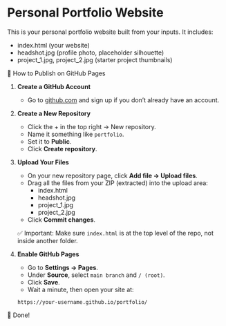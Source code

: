 # Personal Portfolio Website

This is your personal portfolio website built from your inputs. It includes:
- index.html (your website)
- headshot.jpg (profile photo, placeholder silhouette)
- project_1.jpg, project_2.jpg (starter project thumbnails)

🚀 How to Publish on GitHub Pages

1. **Create a GitHub Account**
   - Go to [github.com](https://github.com) and sign up if you don’t already have an account.

2. **Create a New Repository**
   - Click the + in the top right → New repository.
   - Name it something like `portfolio`.
   - Set it to **Public**.
   - Click **Create repository**.

3. **Upload Your Files**
   - On your new repository page, click **Add file → Upload files**.
   - Drag all the files from your ZIP (extracted) into the upload area:
     - index.html
     - headshot.jpg
     - project_1.jpg
     - project_2.jpg
   - Click **Commit changes**.

   ✅ Important: Make sure `index.html` is at the top level of the repo, not inside another folder.

4. **Enable GitHub Pages**
   - Go to **Settings → Pages**.
   - Under **Source**, select `main branch` and `/ (root)`.
   - Click **Save**.
   - Wait a minute, then open your site at:

   `https://your-username.github.io/portfolio/`

🎉 Done!
